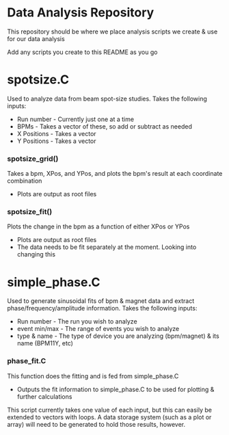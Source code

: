 # Data Analysis Repository

This repository should be where we place analysis scripts we create & use for our data analysis

Add any scripts you create to this README as you go

# spotsize.C
Used to analyze data from beam spot-size studies. Takes the following inputs:
  * Run number - Currently just one at a time
  * BPMs - Takes a vector of these, so add or subtract as needed
  * X Positions - Takes a vector
  * Y Positions - Takes a vector


### spotsize_grid()
Takes a bpm, XPos, and YPos, and plots the bpm's result at each coordinate combination
  * Plots are output as root files
    
### spotsize_fit()
Plots the change in the bpm as a function of either XPos or YPos
  * Plots are output as root files
  * The data needs to be fit separately at the moment. Looking into changing this



# simple_phase.C
Used to generate sinusoidal fits of bpm & magnet data and extract phase/frequency/amplitude information. Takes the following inputs:
  * Run number - The run you wish to analyze
  * event min/max - The range of events you wish to analyze
  * type & name - The type of device you are analyzing (bpm/magnet) & its name (BPM11Y, etc)


### phase_fit.C
This function does the fitting and is fed from simple_phase.C
  * Outputs the fit information to simple_phase.C to be used for plotting & further calculations


This script currently takes one value of each input, but this can easily be extended to vectors with loops. A data storage system (such as a plot or array) will need to be generated to hold those results, however.
